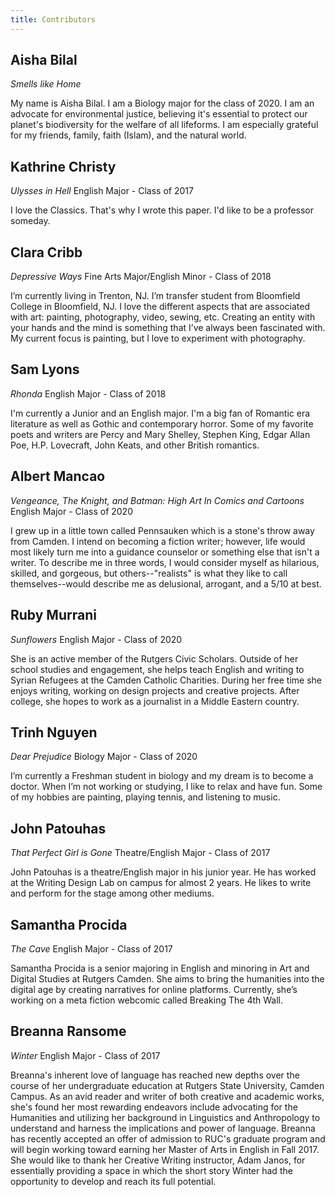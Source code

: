 ```yaml
---
title: Contributors
---
```

## Aisha Bilal
*Smells like Home*

My name is Aisha Bilal. I am a Biology major for the class of 2020. I am an advocate for environmental justice, believing it's essential to protect our planet's biodiversity for the welfare of all lifeforms. I am especially grateful for my friends, family, faith (Islam), and the natural world.

## Kathrine Christy
*Ulysses in Hell*
English Major - Class of 2017

I love the Classics. That's why I wrote this paper. I'd like to be a professor someday.

## Clara Cribb
*Depressive Ways*
Fine Arts Major/English Minor - Class of 2018

I’m currently living in Trenton, NJ. I’m transfer student from Bloomfield College in Bloomfield, NJ. I love the different aspects that are associated with art: painting, photography, video, sewing, etc. Creating an entity with your hands and the mind is something that I’ve always been fascinated with. My current focus is painting, but I love to experiment with photography.

## Sam Lyons
*Rhonda*
English Major - Class of 2018

I'm currently a Junior and an English major. I'm a big fan of Romantic era literature as well as Gothic and contemporary horror. Some of my favorite poets and writers are Percy and Mary Shelley, Stephen King, Edgar Allan Poe, H.P. Lovecraft, John Keats, and other British romantics.

## Albert Mancao
*Vengeance, The Knight, and Batman: High Art In Comics and Cartoons*
English Major - Class of 2020

I grew up in a little town called Pennsauken which is a stone's throw away from Camden. I intend on becoming a fiction writer; however, life would most likely turn me into a guidance counselor or something else that isn't a writer. To describe me in three words, I would consider myself as hilarious, skilled, and gorgeous, but others--"realists" is what they like to call themselves--would describe me as delusional, arrogant, and a 5/10 at best.

## Ruby Murrani
*Sunflowers*
English Major - Class of 2020

She is an active member of the Rutgers Civic Scholars. Outside of her school studies and engagement, she helps teach English and writing to Syrian Refugees at the Camden Catholic Charities. During her free time she enjoys writing, working on design projects and creative projects. After college, she hopes to work as a journalist in a Middle Eastern country.

## Trinh Nguyen
*Dear Prejudice*
Biology Major - Class of 2020

I’m currently a Freshman student in biology and my dream is to become a doctor. When I’m not working or studying, I like to relax and have fun. Some of my hobbies are painting, playing tennis, and listening to music.

## John Patouhas
*That Perfect Girl is Gone*
Theatre/English Major - Class of 2017

John Patouhas is a theatre/English major in his junior year. He has worked at the Writing Design Lab on campus for almost 2 years. He likes to write and perform for the stage among other mediums.

## Samantha Procida
*The Cave*
English Major - Class of 2017

Samantha Procida is a senior majoring in English and minoring in Art and Digital Studies at Rutgers Camden. She aims to bring the humanities into the digital age by creating narratives for online platforms. Currently, she’s working on a meta fiction webcomic called Breaking The 4th Wall.

## Breanna Ransome
*Winter*
English Major - Class of 2017

Breanna's inherent love of language has reached new depths over the course of her undergraduate education at Rutgers State University, Camden Campus. As an avid reader and writer of both creative and academic works, she's found her most rewarding endeavors include advocating for the Humanities and utilizing her background in Linguistics and Anthropology to understand and harness the implications and power of language. Breanna has recently accepted an offer of admission to RUC's graduate program and will begin working toward earning her Master of Arts in English in Fall 2017. She would like to thank her Creative Writing instructor, Adam Janos, for essentially providing a space in which the short story Winter had the opportunity to develop and reach its full potential.
